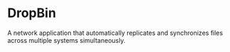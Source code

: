 # DropBin
A network application that automatically replicates and synchronizes files across multiple systems simultaneously.
